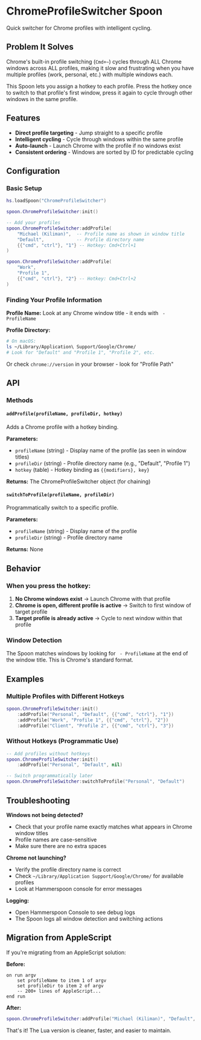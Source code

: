 # ChromeProfileSwitcher Spoon

Quick switcher for Chrome profiles with intelligent cycling.

## Problem It Solves

Chrome's built-in profile switching (`Cmd+~`) cycles through ALL Chrome windows across ALL profiles, making it slow and frustrating when you have multiple profiles (work, personal, etc.) with multiple windows each.

This Spoon lets you assign a hotkey to each profile. Press the hotkey once to switch to that profile's first window, press it again to cycle through other windows in the same profile.

## Features

- **Direct profile targeting** - Jump straight to a specific profile
- **Intelligent cycling** - Cycle through windows within the same profile
- **Auto-launch** - Launch Chrome with the profile if no windows exist
- **Consistent ordering** - Windows are sorted by ID for predictable cycling

## Configuration

### Basic Setup

```lua
hs.loadSpoon("ChromeProfileSwitcher")

spoon.ChromeProfileSwitcher:init()

-- Add your profiles
spoon.ChromeProfileSwitcher:addProfile(
    "Michael (Kiliman)",  -- Profile name as shown in window title
    "Default",            -- Profile directory name
    {{"cmd", "ctrl"}, "1"} -- Hotkey: Cmd+Ctrl+1
)

spoon.ChromeProfileSwitcher:addProfile(
    "Work",
    "Profile 1",
    {{"cmd", "ctrl"}, "2"} -- Hotkey: Cmd+Ctrl+2
)
```

### Finding Your Profile Information

**Profile Name:** Look at any Chrome window title - it ends with ` - ProfileName`

**Profile Directory:**
```bash
# On macOS:
ls ~/Library/Application\ Support/Google/Chrome/
# Look for "Default" and "Profile 1", "Profile 2", etc.
```

Or check `chrome://version` in your browser - look for "Profile Path"

## API

### Methods

#### `addProfile(profileName, profileDir, hotkey)`

Adds a Chrome profile with a hotkey binding.

**Parameters:**
- `profileName` (string) - Display name of the profile (as seen in window titles)
- `profileDir` (string) - Profile directory name (e.g., "Default", "Profile 1")
- `hotkey` (table) - Hotkey binding as `{{modifiers}, key}`

**Returns:** The ChromeProfileSwitcher object (for chaining)

#### `switchToProfile(profileName, profileDir)`

Programmatically switch to a specific profile.

**Parameters:**
- `profileName` (string) - Display name of the profile
- `profileDir` (string) - Profile directory name

**Returns:** None

## Behavior

### When you press the hotkey:

1. **No Chrome windows exist** → Launch Chrome with that profile
2. **Chrome is open, different profile is active** → Switch to first window of target profile
3. **Target profile is already active** → Cycle to next window within that profile

### Window Detection

The Spoon matches windows by looking for ` - ProfileName` at the end of the window title. This is Chrome's standard format.

## Examples

### Multiple Profiles with Different Hotkeys

```lua
spoon.ChromeProfileSwitcher:init()
    :addProfile("Personal", "Default", {{"cmd", "ctrl"}, "1"})
    :addProfile("Work", "Profile 1", {{"cmd", "ctrl"}, "2"})
    :addProfile("Client", "Profile 2", {{"cmd", "ctrl"}, "3"})
```

### Without Hotkeys (Programmatic Use)

```lua
-- Add profiles without hotkeys
spoon.ChromeProfileSwitcher:init()
    :addProfile("Personal", "Default", nil)

-- Switch programmatically later
spoon.ChromeProfileSwitcher:switchToProfile("Personal", "Default")
```

## Troubleshooting

**Windows not being detected?**
- Check that your profile name exactly matches what appears in Chrome window titles
- Profile names are case-sensitive
- Make sure there are no extra spaces

**Chrome not launching?**
- Verify the profile directory name is correct
- Check `~/Library/Application Support/Google/Chrome/` for available profiles
- Look at Hammerspoon console for error messages

**Logging:**
- Open Hammerspoon Console to see debug logs
- The Spoon logs all window detection and switching actions

## Migration from AppleScript

If you're migrating from an AppleScript solution:

**Before:**
```applescript
on run argv
    set profileName to item 1 of argv
    set profileDir to item 2 of argv
    -- 200+ lines of AppleScript...
end run
```

**After:**
```lua
spoon.ChromeProfileSwitcher:addProfile("Michael (Kiliman)", "Default", {{"cmd", "ctrl"}, "1"})
```

That's it! The Lua version is cleaner, faster, and easier to maintain.
